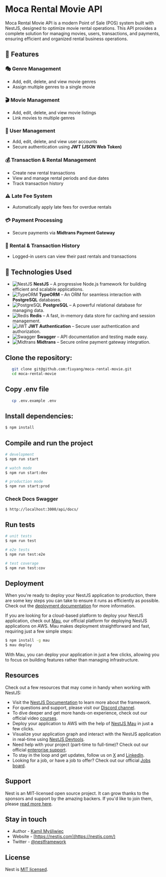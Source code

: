 # Moca Rental Movie API

Moca Rental Movie API is a modern Point of Sale (POS) system built with NestJS, designed to optimize movie rental operations. This API provides a complete solution for managing movies, users, transactions, and payments, ensuring efficient and organized rental business operations.

## 🚀 Features

### 🎭 Genre Management
- Add, edit, delete, and view movie genres
- Assign multiple genres to a single movie

### 🎬 Movie Management
- Add, edit, delete, and view movie listings
- Link movies to multiple genres

### 👥 User Management
- Add, edit, delete, and view user accounts
- Secure authentication using **JWT (JSON Web Token)**

### 💰 Transaction & Rental Management
- Create new rental transactions
- View and manage rental periods and due dates
- Track transaction history

### ⚠️ Late Fee System
- Automatically apply late fees for overdue rentals

### 💳 Payment Processing
- Secure payments via **Midtrans Payment Gateway**

### 📜 Rental & Transaction History
- Logged-in users can view their past rentals and transactions

## 🚀 Technologies Used

- ![NestJS](https://img.shields.io/badge/NestJS-E0234E?style=flat&logo=nestjs&logoColor=white) **NestJS** – A progressive Node.js framework for building efficient and scalable applications.
- ![TypeORM](https://img.shields.io/badge/TypeORM-FF5A5F?style=flat&logo=typeorm&logoColor=white) **TypeORM** – An ORM for seamless interaction with **PostgreSQL** databases.
- ![PostgreSQL](https://img.shields.io/badge/PostgreSQL-336791?style=flat&logo=postgresql&logoColor=white) **PostgreSQL** – A powerful relational database for managing data.
- ![Redis](https://img.shields.io/badge/Redis-DC382D?style=flat&logo=redis&logoColor=white) **Redis** – A fast, in-memory data store for caching and session management.
- ![JWT](https://img.shields.io/badge/JWT-000000?style=flat&logo=jsonwebtokens&logoColor=white) **JWT Authentication** – Secure user authentication and authorization.
- ![Swagger](https://img.shields.io/badge/Swagger-85EA2D?style=flat&logo=swagger&logoColor=black) **Swagger** – API documentation and testing made easy.
- ![Midtrans](https://img.shields.io/badge/Midtrans-0A4FA3?style=flat) **Midtrans** – Secure online payment gateway integration.


## Clone the repository:

```bash
   git clone git@github.com:fiuyang/moca-rental-movie.git
   cd moca-rental-movie
```

## Copy .env file
```bash
   cp .env.example .env
```

## Install dependencies:

```bash
$ npm install
```

## Compile and run the project

```bash
# development
$ npm run start

# watch mode
$ npm run start:dev

# production mode
$ npm run start:prod
```

### Check Docs Swagger
```bash
$ http://localhost:3000/api/docs/
```

## Run tests

```bash
# unit tests
$ npm run test

# e2e tests
$ npm run test:e2e

# test coverage
$ npm run test:cov
```

## Deployment

When you're ready to deploy your NestJS application to production, there are some key steps you can take to ensure it runs as efficiently as possible. Check out the [deployment documentation](https://docs.nestjs.com/deployment) for more information.

If you are looking for a cloud-based platform to deploy your NestJS application, check out [Mau](https://mau.nestjs.com), our official platform for deploying NestJS applications on AWS. Mau makes deployment straightforward and fast, requiring just a few simple steps:

```bash
$ npm install -g mau
$ mau deploy
```

With Mau, you can deploy your application in just a few clicks, allowing you to focus on building features rather than managing infrastructure.

## Resources

Check out a few resources that may come in handy when working with NestJS:

- Visit the [NestJS Documentation](https://docs.nestjs.com) to learn more about the framework.
- For questions and support, please visit our [Discord channel](https://discord.gg/G7Qnnhy).
- To dive deeper and get more hands-on experience, check out our official video [courses](https://courses.nestjs.com/).
- Deploy your application to AWS with the help of [NestJS Mau](https://mau.nestjs.com) in just a few clicks.
- Visualize your application graph and interact with the NestJS application in real-time using [NestJS Devtools](https://devtools.nestjs.com).
- Need help with your project (part-time to full-time)? Check out our official [enterprise support](https://enterprise.nestjs.com).
- To stay in the loop and get updates, follow us on [X](https://x.com/nestframework) and [LinkedIn](https://linkedin.com/company/nestjs).
- Looking for a job, or have a job to offer? Check out our official [Jobs board](https://jobs.nestjs.com).

## Support

Nest is an MIT-licensed open source project. It can grow thanks to the sponsors and support by the amazing backers. If you'd like to join them, please [read more here](https://docs.nestjs.com/support).

## Stay in touch

- Author - [Kamil Myśliwiec](https://twitter.com/kammysliwiec)
- Website - [https://nestjs.com](https://nestjs.com/)
- Twitter - [@nestframework](https://twitter.com/nestframework)

## License

Nest is [MIT licensed](https://github.com/nestjs/nest/blob/master/LICENSE).